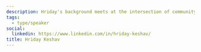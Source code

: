 ```yaml
---
description: Hriday's background meets at the intersection of community engagement, government, and tech. Beginning with outreach at an environmental non-profit, then Compliance Promotion at Environment Canada, and transitioning to tech these last few years- Hriday brings an empathy for the diverse values that make up our communities and further, an understanding of how governance is losing to online misinformation and the revenue models of our favorite tech platforms.
tags:
  - type/speaker
social:
  linkedin: https://www.linkedin.com/in/hriday-keshav/
title: Hriday Keshav
---
```

